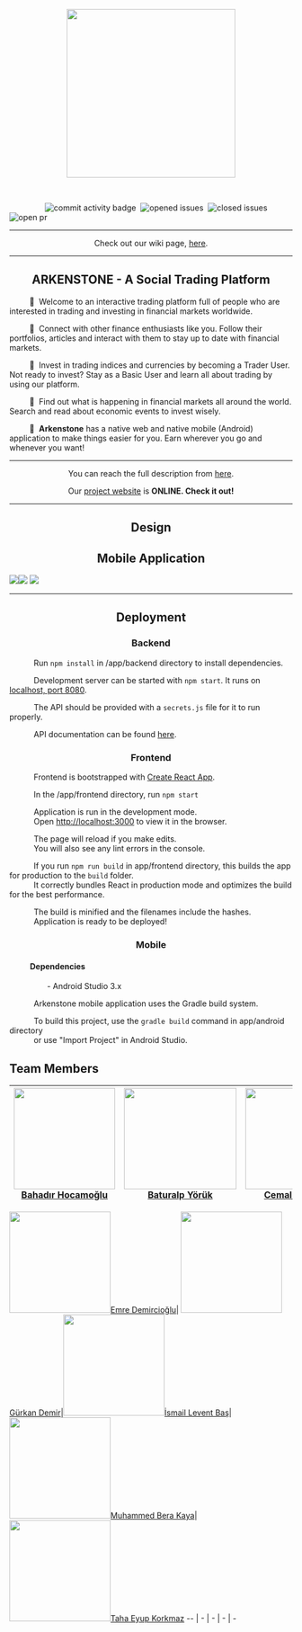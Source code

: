 
<p align="center">
<img src="https://github.com/bounswe/bounswe2019group4/blob/master/wiki-assets/ic_log_dark_gray.png" width="300" />
</p>

</br>

&nbsp;&nbsp;&nbsp;&nbsp;&nbsp;&nbsp;&nbsp;&nbsp;&nbsp;&nbsp;&nbsp;&nbsp;&nbsp;&nbsp;&nbsp;&nbsp;![commit activity badge](https://img.shields.io/github/contributors/bounswe/bounswe2019group4?color=0b397a&style=for-the-badge)&nbsp;
![opened issues](https://img.shields.io/github/issues-raw/bounswe/bounswe2019group4?color=24302d&style=for-the-badge)&nbsp;
![closed issues](https://img.shields.io/github/issues-closed-raw/bounswe/bounswe2019group4?color=03fcb1&style=for-the-badge)
![open pr](https://img.shields.io/github/issues-pr/bounswe/bounswe2019group4?color=blue&style=for-the-badge)

---
<p align="center">
Check out our wiki page, <a href="../..wiki">here</a>.
</p>

---

## <div align="center"> ARKENSTONE - A Social Trading Platform </div>

&nbsp;&nbsp;&nbsp;&nbsp;&nbsp;&nbsp;&nbsp;&nbsp; :large_blue_diamond:&nbsp;  Welcome to an interactive trading platform full of people who are interested in trading and investing in financial markets worldwide.

&nbsp;&nbsp;&nbsp;&nbsp;&nbsp;&nbsp;&nbsp;&nbsp; :large_blue_diamond:&nbsp; Connect with other finance enthusiasts like you. Follow their portfolios, articles and interact with them to stay up to date with financial markets.

&nbsp;&nbsp;&nbsp;&nbsp;&nbsp;&nbsp;&nbsp;&nbsp; :large_blue_diamond:&nbsp; Invest in trading indices and currencies by becoming a Trader User. Not ready to invest? Stay as a Basic User and learn all about trading by using our platform.

&nbsp;&nbsp;&nbsp;&nbsp;&nbsp;&nbsp;&nbsp;&nbsp; :large_blue_diamond:&nbsp; Find out what is happening in financial markets all around the world. Search and read about economic events to invest wisely.

&nbsp;&nbsp;&nbsp;&nbsp;&nbsp;&nbsp;&nbsp;&nbsp; :large_blue_diamond:&nbsp; <strong>Arkenstone</strong> has a native web and native mobile (Android) application to make things easier for you. Earn wherever you go and whenever you want!

---
<p align="center">
 You can reach the full description from <a href="https://github.com/bounswe/bounswe2019group4/blob/master/wiki-assets/project-description-Spring20182019_TradersPlatform.pdf">here</a>.
</p>

<p align="center"> 
Our <a href="https://arkenstone.ml/" target="_blank">project website</a> is <strong>ONLINE. Check it out!</strong>   
</p>

---

## <div align="center"> Design </div>

## <div align="center"> Mobile Application </div>

<p float="left">
<img src="https://github.com/bounswe/bounswe2019group4/blob/master/wiki-assets/mobile_welcoming_screen.png"  /><img src="https://github.com/bounswe/bounswe2019group4/blob/master/wiki-assets/mobile_login_screen.png" />
<img src="https://github.com/bounswe/bounswe2019group4/blob/master/wiki-assets/mobile_trading_screen.png" />
</p>


---


## <div align="center"> Deployment </div>

### <div align="center"> Backend </div>

&nbsp;&nbsp;&nbsp;&nbsp;&nbsp;&nbsp;&nbsp;&nbsp;&nbsp;&nbsp; Run `npm install` in /app/backend directory to install dependencies.

&nbsp;&nbsp;&nbsp;&nbsp;&nbsp;&nbsp;&nbsp;&nbsp;&nbsp;&nbsp; Development server can be started with `npm start`. It runs on [localhost, port 8080](http://localhost:8080).

&nbsp;&nbsp;&nbsp;&nbsp;&nbsp;&nbsp;&nbsp;&nbsp;&nbsp;&nbsp; The API should be provided with a `secrets.js` file for it to run properly.

&nbsp;&nbsp;&nbsp;&nbsp;&nbsp;&nbsp;&nbsp;&nbsp;&nbsp;&nbsp; API documentation can be found [here](https://documenter.getpostman.com/view/3191118/SVtTz9Pn?version=latest).


### <div align="center"> Frontend </div>

&nbsp;&nbsp;&nbsp;&nbsp;&nbsp;&nbsp;&nbsp;&nbsp;&nbsp;&nbsp; Frontend is bootstrapped with [Create React App](https://github.com/facebook/create-react-app).

&nbsp;&nbsp;&nbsp;&nbsp;&nbsp;&nbsp;&nbsp;&nbsp;&nbsp;&nbsp; In the /app/frontend directory, run `npm start`

&nbsp;&nbsp;&nbsp;&nbsp;&nbsp;&nbsp;&nbsp;&nbsp;&nbsp;&nbsp; Application is run in the development mode.<br />
&nbsp;&nbsp;&nbsp;&nbsp;&nbsp;&nbsp;&nbsp;&nbsp;&nbsp;&nbsp; Open [http://localhost:3000](http://localhost:3000) to view it in the browser.

&nbsp;&nbsp;&nbsp;&nbsp;&nbsp;&nbsp;&nbsp;&nbsp;&nbsp;&nbsp; The page will reload if you make edits.<br />
&nbsp;&nbsp;&nbsp;&nbsp;&nbsp;&nbsp;&nbsp;&nbsp;&nbsp;&nbsp; You will also see any lint errors in the console.

&nbsp;&nbsp;&nbsp;&nbsp;&nbsp;&nbsp;&nbsp;&nbsp;&nbsp;&nbsp; If you run `npm run build` in app/frontend directory, this builds the app for production to the `build` folder.<br />
&nbsp;&nbsp;&nbsp;&nbsp;&nbsp;&nbsp;&nbsp;&nbsp;&nbsp;&nbsp; It correctly bundles React in production mode and optimizes the build for the best performance.

&nbsp;&nbsp;&nbsp;&nbsp;&nbsp;&nbsp;&nbsp;&nbsp;&nbsp;&nbsp; The build is minified and the filenames include the hashes.<br />
&nbsp;&nbsp;&nbsp;&nbsp;&nbsp;&nbsp;&nbsp;&nbsp;&nbsp;&nbsp; Application is ready to be deployed!

### <div align="center"> Mobile </div>

#### &nbsp;&nbsp;&nbsp;&nbsp;&nbsp;&nbsp;&nbsp;&nbsp;&nbsp;&nbsp; Dependencies
&nbsp;&nbsp;&nbsp;&nbsp;&nbsp;&nbsp;&nbsp;&nbsp;&nbsp;&nbsp;  &nbsp;&nbsp;&nbsp;&nbsp;&nbsp; - Android Studio 3.x

&nbsp;&nbsp;&nbsp;&nbsp;&nbsp;&nbsp;&nbsp;&nbsp;&nbsp;&nbsp; Arkenstone mobile application uses the Gradle build system.

&nbsp;&nbsp;&nbsp;&nbsp;&nbsp;&nbsp;&nbsp;&nbsp;&nbsp;&nbsp; To build this project, use the `gradle build` command in app/android directory <br/> 
&nbsp;&nbsp;&nbsp;&nbsp;&nbsp;&nbsp;&nbsp;&nbsp;&nbsp;&nbsp; or use "Import Project" in Android Studio.


## Team  Members
[<img src="https://avatars1.githubusercontent.com/u/11016390?s=400&v=4" width="180" height="180">][Bahadır Hocamoğlu][Bahadır Hocamoğlu]|[<img src="https://avatars1.githubusercontent.com/u/32465575?s=400&v=4" width="200" height="180">][Baturalp Yörük][Baturalp Yörük]|[<img src="https://avatars0.githubusercontent.com/u/32355806?s=400&v=4" width="180" height="180">][Cemal Aytekin][Cemal Aytekin]|[<img src="https://avatars3.githubusercontent.com/u/32391743?s=460&v=4" width="200" height="175">][Ege Başural][Ege Başural]|[<img src="https://avatars0.githubusercontent.com/u/42263185?s=400&v=4" width="200" height="180">][Elif Çalışkan][Elif Çalışkan]
-- | - | - | - | -

[<img src="https://avatars2.githubusercontent.com/u/44063570?s=400&v=4" width="180" height="180">][Emre Demircioğlu][Emre Demircioğlu]|
[<img src="https://avatars1.githubusercontent.com/u/36932896?s=400&v=4" width="180" height="180">][Gürkan Demir][Gürkan Demir]|[<img src="https://avatars1.githubusercontent.com/u/17166724?s=460&v=4" width="180" height="180">][İsmail Levent Baş][İsmail Levent Baş]|[<img src="https://avatars0.githubusercontent.com/u/32485096?s=400&v=4" width="180" height="180">][Muhammed Bera Kaya][Muhammed Bera Kaya]|[<img src="https://avatars1.githubusercontent.com/u/33196763?s=400&v=4" width="180" height="180">][Taha Eyup Korkmaz][Taha Eyup Korkmaz]
-- | - | - | - | -


[Bahadır Hocamoğlu]: ../../wiki/Bahadır-Hocamoğlu
[Baturalp Yörük]: ../../wiki/Baturalp-Yörük
[Elif Çalışkan]: ../../wiki/Elif-Çalışkan
[Ege Başural]: ../../wiki/Ege-Başural
[Emre Demircioğlu]: ../../wiki/Emre-Demircioğlu
[Gürkan Demir]: ../../wiki/Gürkan-Demir
[Cemal Aytekin]: ../../wiki/Cemal-Aytekin
[İbrahim Özgürcan Öztaş]: ../../wiki/İbrahim-Özgürcan-Öztaş
[İsmail Levent Baş]: ../../wiki/İsmail-Levent-Baş
[Muhammed Bera Kaya]: ../../wiki/Muhammed-Bera-Kaya
[Taha Eyup Korkmaz]: ../../wiki/Taha-Korkmaz
